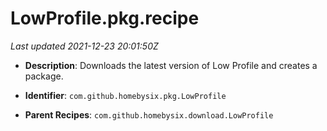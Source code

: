 # LowProfile.pkg.recipe

_Last updated 2021-12-23 20:01:50Z_

- **Description**: Downloads the latest version of Low Profile and creates a package.

- **Identifier**: `com.github.homebysix.pkg.LowProfile`

- **Parent Recipes**: `com.github.homebysix.download.LowProfile`
